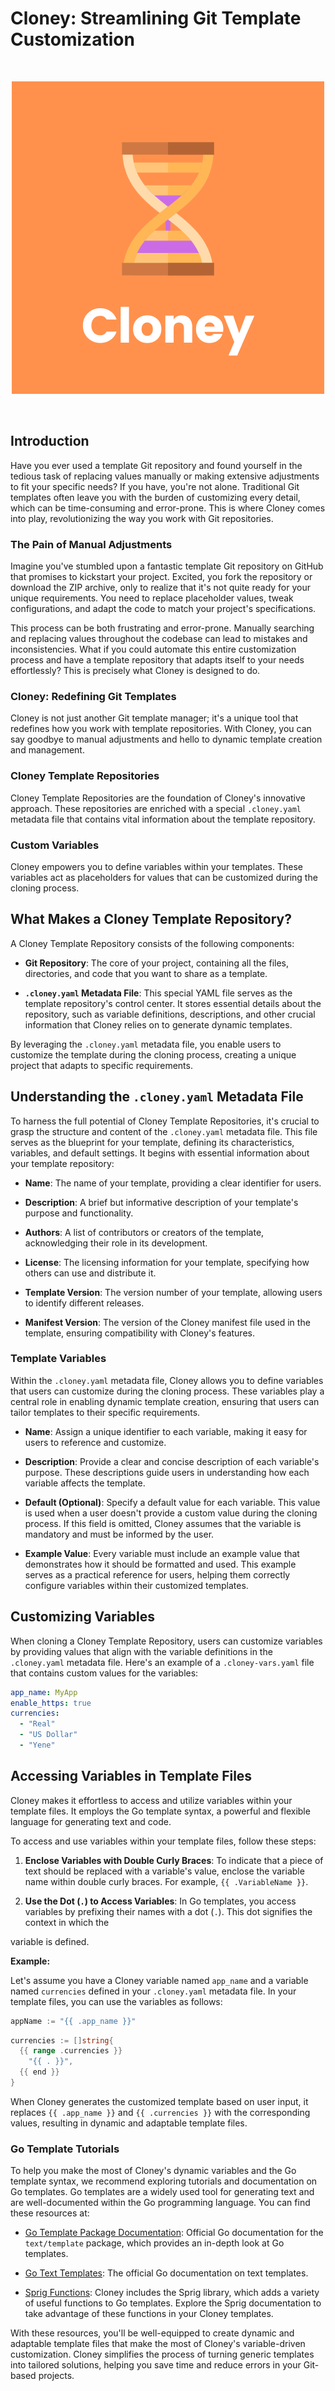 # Cloney: Streamlining Git Template Customization

<br>
<p align="center">
  <img src="images/cloney-logo.png">
</p>
<br>

## Introduction

Have you ever used a template Git repository and found yourself in the tedious task of replacing values manually or making extensive adjustments to fit your specific needs? If you have, you're not alone. Traditional Git templates often leave you with the burden of customizing every detail, which can be time-consuming and error-prone. This is where Cloney comes into play, revolutionizing the way you work with Git repositories.

### The Pain of Manual Adjustments

Imagine you've stumbled upon a fantastic template Git repository on GitHub that promises to kickstart your project. Excited, you fork the repository or download the ZIP archive, only to realize that it's not quite ready for your unique requirements. You need to replace placeholder values, tweak configurations, and adapt the code to match your project's specifications.

This process can be both frustrating and error-prone. Manually searching and replacing values throughout the codebase can lead to mistakes and inconsistencies. What if you could automate this entire customization process and have a template repository that adapts itself to your needs effortlessly? This is precisely what Cloney is designed to do.

### Cloney: Redefining Git Templates

Cloney is not just another Git template manager; it's a unique tool that redefines how you work with template repositories. With Cloney, you can say goodbye to manual adjustments and hello to dynamic template creation and management.

### Cloney Template Repositories

Cloney Template Repositories are the foundation of Cloney's innovative approach. These repositories are enriched with a special `.cloney.yaml` metadata file that contains vital information about the template repository.

### Custom Variables

Cloney empowers you to define variables within your templates. These variables act as placeholders for values that can be customized during the cloning process.

## What Makes a Cloney Template Repository?

A Cloney Template Repository consists of the following components:

- **Git Repository**: The core of your project, containing all the files, directories, and code that you want to share as a template.

- **`.cloney.yaml` Metadata File**: This special YAML file serves as the template repository's control center. It stores essential details about the repository, such as variable definitions, descriptions, and other crucial information that Cloney relies on to generate dynamic templates.

By leveraging the `.cloney.yaml` metadata file, you enable users to customize the template during the cloning process, creating a unique project that adapts to specific requirements.

## Understanding the `.cloney.yaml` Metadata File

To harness the full potential of Cloney Template Repositories, it's crucial to grasp the structure and content of the `.cloney.yaml` metadata file. This file serves as the blueprint for your template, defining its characteristics, variables, and default settings. It begins with essential information about your template repository:

- **Name**: The name of your template, providing a clear identifier for users.

- **Description**: A brief but informative description of your template's purpose and functionality.

- **Authors**: A list of contributors or creators of the template, acknowledging their role in its development.

- **License**: The licensing information for your template, specifying how others can use and distribute it.

- **Template Version**: The version number of your template, allowing users to identify different releases.

- **Manifest Version**: The version of the Cloney manifest file used in the template, ensuring compatibility with Cloney's features.

### Template Variables

Within the `.cloney.yaml` metadata file, Cloney allows you to define variables that users can customize during the cloning process. These variables play a central role in enabling dynamic template creation, ensuring that users can tailor templates to their specific requirements.

- **Name**: Assign a unique identifier to each variable, making it easy for users to reference and customize.

- **Description**: Provide a clear and concise description of each variable's purpose. These descriptions guide users in understanding how each variable affects the template.

- **Default (Optional)**: Specify a default value for each variable. This value is used when a user doesn't provide a custom value during the cloning process. If this field is omitted, Cloney assumes that the variable is mandatory and must be informed by the user.

- **Example Value**: Every variable must include an example value that demonstrates how it should be formatted and used. This example serves as a practical reference for users, helping them correctly configure variables within their customized templates.

## Customizing Variables

When cloning a Cloney Template Repository, users can customize variables by providing values that align with the variable definitions in the `.cloney.yaml` metadata file. Here's an example of a `.cloney-vars.yaml` file that contains custom values for the variables:

```yaml
app_name: MyApp
enable_https: true
currencies:
  - "Real"
  - "US Dollar"
  - "Yene"
```

## Accessing Variables in Template Files

Cloney makes it effortless to access and utilize variables within your template files. It employs the Go template syntax, a powerful and flexible language for generating text and code.

To access and use variables within your template files, follow these steps:

1. **Enclose Variables with Double Curly Braces**: To indicate that a piece of text should be replaced with a variable's value, enclose the variable name within double curly braces. For example, `{{ .VariableName }}`.

2. **Use the Dot (`.`) to Access Variables**: In Go templates, you access variables by prefixing their names with a dot (`.`). This dot signifies the context in which the

 variable is defined.

**Example:**

Let's assume you have a Cloney variable named `app_name` and a variable named `currencies` defined in your `.cloney.yaml` metadata file. In your template files, you can use the variables as follows:

```go
appName := "{{ .app_name }}"
```

```go
currencies := []string{
  {{ range .currencies }}
    "{{ . }}",
  {{ end }}
}
```

When Cloney generates the customized template based on user input, it replaces `{{ .app_name }}` and `{{ .currencies }}` with the corresponding values, resulting in dynamic and adaptable template files.

### Go Template Tutorials

To help you make the most of Cloney's dynamic variables and the Go template syntax, we recommend exploring tutorials and documentation on Go templates. Go templates are a widely used tool for generating text and are well-documented within the Go programming language. You can find these resources at:

- [Go Template Package Documentation](https://pkg.go.dev/text/template): Official Go documentation for the `text/template` package, which provides an in-depth look at Go templates.

- [Go Text Templates](https://golang.org/pkg/text/template/): The official Go documentation on text templates.

- [Sprig Functions](https://masterminds.github.io/sprig/): Cloney includes the Sprig library, which adds a variety of useful functions to Go templates. Explore the Sprig documentation to take advantage of these functions in your Cloney templates.

With these resources, you'll be well-equipped to create dynamic and adaptable template files that make the most of Cloney's variable-driven customization. Cloney simplifies the process of turning generic templates into tailored solutions, helping you save time and reduce errors in your Git-based projects.
